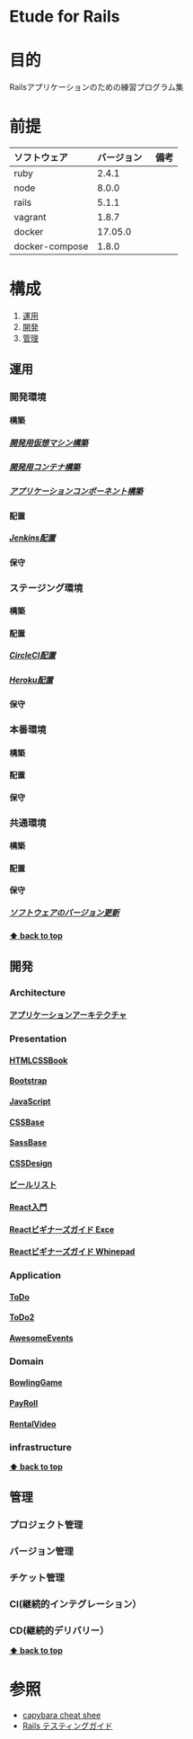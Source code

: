 Etude for Rails
===================

# 目的 #
Railsアプリケーションのための練習プログラム集

# 前提 #
| ソフトウェア   | バージョン   | 備考        |
|:---------------|:-------------|:------------|
| ruby           |2.4.1     |             |
| node           |8.0.0     |             |
| rails          |5.1.1　　　|             |
| vagrant        |1.8.7     |             |
| docker         |17.05.0   |             |
| docker-compose |1.8.0    |             |

# 構成 #
1. [運用](#運用)
1. [開発](#開発)
1. [管理](#管理)

## 運用
### 開発環境
#### 構築
##### [開発用仮想マシン構築](./ops/build_vagrant.md)
##### [開発用コンテナ構築](./ops/build_docker.md)
##### [アプリケーションコンポーネント構築](./ops/build_app_components.md)

#### 配置
##### [Jenkins配置](./ops/ship_jenkins.md)

#### 保守

### ステージング環境
#### 構築

#### 配置
##### [CircleCI配置](./ops/ship_circleci.md)
##### [Heroku配置](./ops/ship_heroku.md)

#### 保守

### 本番環境
#### 構築
#### 配置
#### 保守

### 共通環境
#### 構築
#### 配置
#### 保守
##### [ソフトウェアのバージョン更新](https://github.com/k2works/etude_for_rails/commit/5801ca56ab74b6e75145e37f475f453cd2881ce2)

**[⬆ back to top](#構成)**

## 開発
### Architecture
#### [アプリケーションアーキテクチャ](./dev/app_architecture.md)
### Presentation
#### [HTMLCSSBook](dev/html_css_book/html_css_book.md)
#### [Bootstrap](dev/bootstrap/bootstrap.md)
#### [JavaScript](dev/javascript/javascript.md)
#### [CSSBase](dev/css_base/css_base.md)
#### [SassBase](dev/sass_base/sass_base.md) 
#### [CSSDesign](dev/css_design/css_design.md)
#### [ビールリスト](dev/beer_list/beer_list.md)
#### [React入門](dev/intro_to_react/intro_to_react.md) 
#### [Reactビギナーズガイド Exce](dev/react_beginners_guide/excel.md)
#### [Reactビギナーズガイド Whinepad](dev/react_beginners_guide/whinepad.md)
### Application
#### [ToDo](dev/todo/todo.md)
#### [ToDo2](dev/todo/todo2.md)
#### [AwesomeEvents](dev/awesome_events/awesome_events.md)
### Domain
#### [BowlingGame](dev/bowling_game/bowling_game.md)
#### [PayRoll](dev/payroll/payroll.md)
#### [RentalVideo](dev/rental_video/rental_video.md)
### infrastructure

**[⬆ back to top](#構成)**

## 管理
### プロジェクト管理

### バージョン管理

### チケット管理

### CI(継続的インテグレーション）

### CD(継続的デリバリー）

**[⬆ back to top](#構成)**

# 参照 #
+ [capybara cheat shee](https://gist.github.com/zhengjia/428105)
+ [Rails テスティングガイド](https://railsguides.jp/testing.html)